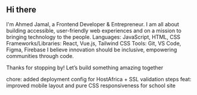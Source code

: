 ## Hi there
I'm Ahmed Jamal, a Frontend Developer & Entrepreneur.
I am all about building accessible, user-friendly web experiences and on a mission to bringing technology to the people. 
Languages: 
  JavaScript,
  HTML, 
  CSS
Frameworks/Libraries: 
  React, 
  Vue.js, 
  Tailwind CSS
  Tools: 
  Git, 
  VS Code, 
  Figma, 
  Firebase
I believe innovation should be inclusive, empowering communities through code.

Thanks for stopping by! Let’s build something amazing together

chore: added deployment config for HostAfrica + SSL validation steps
feat: improved mobile layout and pure CSS responsiveness for school site

